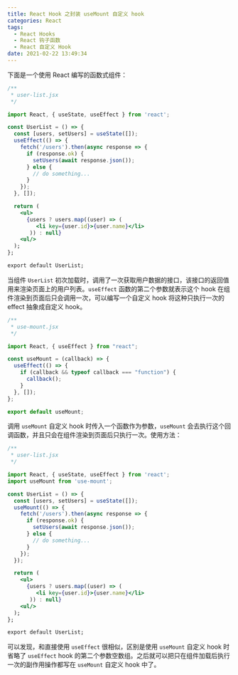 ```yaml
---
title: React Hook 之封装 useMount 自定义 hook
categories: React
tags:
  - React Hooks
  - React 钩子函数
  - React 自定义 Hook
date: 2021-02-22 13:49:34
---
```


下面是一个使用 React 编写的函数式组件：

```jsx
/**
 * user-list.jsx
 */

import React, { useState, useEffect } from 'react';

const UserList = () => {
  const [users, setUsers] = useState([]);
  useEffect(() => {
    fetch('/users').then(async response => {
      if (response.ok) {
        setUsers(await response.json());
      } else {
        // do something...
      }
    });
  }, []);

  return (
    <ul>
      {users ? users.map((user) => (
         <li key={user.id}>{user.name}</li>
       )) : null}
    <ul/>
  );
};

export default UserList;
```

<!-- more -->

当组件 `UserList` 初次加载时，调用了一次获取用户数据的接口，该接口的返回值用来渲染页面上的用户列表。`useEffect` 函数的第二个参数就表示这个 hook 在组件渲染到页面后只会调用一次，可以编写一个自定义 hook 将这种只执行一次的 effect 抽象成自定义 hook。

```jsx
/**
 * use-mount.jsx
 */

import React, { useEffect } from "react";

const useMount = (callback) => {
  useEffect(() => {
    if (callback && typeof callback === "function") {
      callback();
    }
  }, []);
};

export default useMount;
```

调用 `useMount` 自定义 hook 时传入一个函数作为参数，`useMount` 会去执行这个回调函数，并且只会在组件渲染到页面后只执行一次。使用方法：

```jsx
/**
 * user-list.jsx
 */

import React, { useState, useEffect } from 'react';
import useMount from 'use-mount';

const UserList = () => {
  const [users, setUsers] = useState([]);
  useMount(() => {
    fetch('/users').then(async response => {
      if (response.ok) {
        setUsers(await response.json());
      } else {
        // do something...
      }
    });
  });

  return (
    <ul>
      {users ? users.map((user) => (
         <li key={user.id}>{user.name}</li>
       )) : null}
    <ul/>
  );
};

export default UserList;
```

可以发现，和直接使用 `useEffect` 很相似，区别是使用 `useMount` 自定义 hook 时省略了 `useEffect` hook 的第二个参数空数组。之后就可以把只在组件加载后执行一次的副作用操作都写在 `useMount` 自定义 hook 中了。
